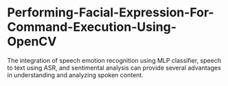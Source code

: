 # Performing-Facial-Expression-For-Command-Execution-Using-OpenCV
The integration of speech emotion recognition using MLP classifier, speech to text using ASR, and sentimental analysis can provide several advantages in understanding and analyzing spoken content.
